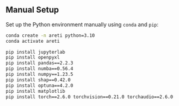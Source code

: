 ## Manual Setup 

Set up the Python environment manually using `conda` and `pip`:

```bash
conda create -n areti python=3.10
conda activate areti

pip install jupyterlab
pip install openpyxl
pip install pandas==2.2.3
pip install numba==0.56.4
pip install numpy==1.23.5
pip install shap==0.42.0
pip install optuna==4.2.0
pip install matplotlib
pip install torch==2.6.0 torchvision==0.21.0 torchaudio==2.6.0


